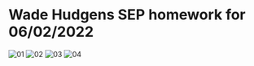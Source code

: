 # Wade Hudgens SEP homework for 06/02/2022

![01](https://user-images.githubusercontent.com/71951530/171782638-867154db-ee49-4a06-9d50-5adb66938e94.PNG)
![02](https://user-images.githubusercontent.com/71951530/171782646-62e6c791-1b1d-48fe-b926-5c1a76eb2d3a.PNG)
![03](https://user-images.githubusercontent.com/71951530/171782650-6ab9ef67-39b9-40b4-a48f-19551ea87f3a.PNG)
![04](https://user-images.githubusercontent.com/71951530/171782653-4a4aff7b-57b3-4926-9250-e2b6d90bba2d.PNG)

